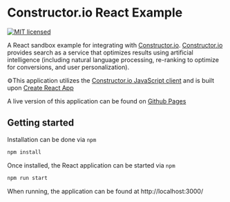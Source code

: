 # Constructor.io React Example

[![MIT licensed](https://img.shields.io/badge/license-MIT-blue.svg)](https://github.com/Constructor-io/constructorio-react-example/blob/master/LICENSE)

A React sandbox example for integrating with [Constructor.io](http://constructor.io/). [Constructor.io](http://constructor.io/) provides search as a service that optimizes results using artificial intelligence (including natural language processing, re-ranking to optimize for conversions, and user personalization).

⚙This application utilizes the [Constructor.io JavaScript client](https://github.com/Constructor-io/constructorio-client-javascript) and is built upon [Create React App](https://create-react-app.dev/)

A live version of this application can be found on [Github Pages](https://constructor-io.github.io/constructorio-react-example/)

## Getting started

Installation can be done via `npm`

```bash
npm install
```

Once installed, the React application can be started via `npm`
```bash
npm run start
```

When running, the application can be found at http://localhost:3000/
